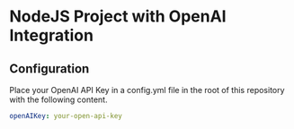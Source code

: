 # NodeJS Project with OpenAI Integration

## Configuration

Place your OpenAI API Key in a config.yml file in the root of this repository with the following content.

```yaml
openAIKey: your-open-api-key
```

